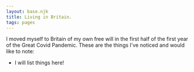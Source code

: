 ```yaml
---
layout: base.njk
title: Living in Britain.
tags: pages
---
```


I moved myself to Britain of my own free will in the first half of the first year of the Great Covid Pandemic. These are the things I've noticed and would like to note:

- I will list things here!
